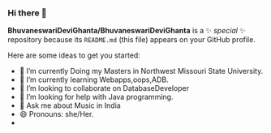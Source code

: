### Hi there 👋


**BhuvaneswariDeviGhanta/BhuvaneswariDeviGhanta** is a ✨ _special_ ✨ repository because its `README.md` (this file) appears on your GitHub profile.

Here are some ideas to get you started:

- 🔭 I’m currently Doing my Masters in Northwest Missouri State University.
- 🌱 I’m currently learning Webapps,oops,ADB.
- 👯 I’m looking to collaborate on DatabaseDeveloper
- 🤔 I’m looking for help with Java programming.
- 💬 Ask me about Music in India
- 😄 Pronouns: she/Her.
- 

